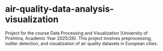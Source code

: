 # air-quality-data-analysis-visualization
Project for the course Data Processing and Visualization (University of Prishtina, Academic Year 2025/26). This project involves preprocessing, outlier detection, and visualization of air quality datasets in European cities.
